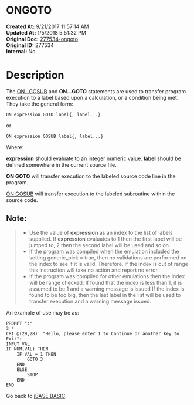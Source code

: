# ONGOTO

**Created At:** 9/21/2017 11:57:14 AM  
**Updated At:** 1/5/2018 5:51:32 PM  
**Original Doc:** [277534-ongoto](https://docs.jbase.com/36868-jbase-basic/277534-ongoto)  
**Original ID:** 277534  
**Internal:** No  


# Description

The [ON...GOSUB](./../gosub) and **ON...GOTO** statements are used to transfer program execution to a label based upon a calculation, or a condition being met. They take the general form:

```
ON expression GOTO label{, label...}
```

or

```
ON expression GOSUB label{, label...}
```

Where:

**expression** should evaluate to an integer numeric value. **label** should be defined somewhere in the current source file.

**ON GOTO** will transfer execution to the labeled source code line in the program.

[ON GOSUB](./../gosub) will transfer execution to the labeled subroutine within the source code.

## Note: 


> - Use the value of **expression** as an index to the list of labels supplied. If **expression** evaluates to 1 then the first label will be jumped to, 2 then the second label will be used and so on.
> - If the program was compiled when the emulation included the setting generic\_pick = true, then no validations are performed on the index to see if it is valid. Therefore, if the index is out of range this instruction will take no action and report no error.
> - If the program was compiled for other emulations then the index will be range checked. If found that the index is less than 1, it is assumed to be 1 and a warning message is issued If the index is found to be too big, then the last label in the list will be used to transfer execution and a warning message issued.


An example of use may be as:

```
PROMPT ":"
3 *
CRT @(29,28): "Hello, please enter 1 to Continue or another key to Exit":
INPUT VAL
IF NUM(VAL) THEN
    IF VAL = 1 THEN
        GOTO 3
    END
    ELSE
        STOP
    END
END
```



Go back to [jBASE BASIC](./../jbase-basic-programmers-reference-guide).
